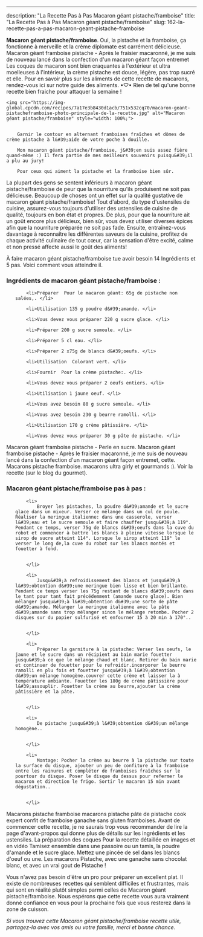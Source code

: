 ---
description: "La Recette Pas à Pas Macaron géant pistache/framboise"
title: "La Recette Pas à Pas Macaron géant pistache/framboise"
slug: 162-la-recette-pas-a-pas-macaron-geant-pistache-framboise

<p>
	<strong>Macaron géant pistache/framboise</strong>. 
	Oui, la pistache et la framboise, ça fonctionne à merveille et la crème diplomate est carrément délicieuse. Macaron géant framboise pistache - Après le fraisier macaronné, je me suis de nouveau lancé dans la confection d&#39;un macaron géant façon entremet Les coques de macaron sont bien craquantes à l&#39;extérieur et ultra moelleuses à l&#39;intérieur, la crème pistache est douce, légère, pas trop sucré et elle. Pour en savoir plus sur les aliments de cette recette de macarons, rendez-vous ici sur notre guide des aliments. •♡• Rien de tel qu&#39;une bonne recette bien fraiche pour attaquer la semaine !
</p>
<p>
	
	<img src="https://img-global.cpcdn.com/recipes/7a17e3b8430d1acb/751x532cq70/macaron-geant-pistacheframboise-photo-principale-de-la-recette.jpg" alt="Macaron géant pistache/framboise" style="width: 100%;">
	
	
		Garnir le contour en alternant framboises fraîches et dômes de crème pistache à l&#39;aide de votre poche à douille.
	
		Mon macaron géant pistache/framboise, j&#39;en suis assez fière quand-même :) Il fera partie de mes meilleurs souvenirs puisqu&#39;il a plu au jury!
	
		Pour ceux qui aiment la pistache et la framboise bien sûr.
	
</p>

La plupart des gens se sentent inférieurs à macaron géant pistache/framboise de peur que la nourriture qu'ils produisent ne soit pas délicieuse. Beaucoup de choses ont un effet sur la qualité gustative de macaron géant pistache/framboise! Tout d'abord, du type d'ustensiles de cuisine, assurez-vous toujours d'utiliser des ustensiles de cuisine de qualité, toujours en bon état et propres. De plus, pour que la nourriture ait un goût encore plus délicieux, bien sûr, vous devez utiliser diverses épices afin que la nourriture préparée ne soit pas fade. Ensuite, entraînez-vous davantage à reconnaître les différentes saveurs de la cuisine, profitez de chaque activité culinaire de tout cœur, car la sensation d'être excité, calme et non pressé affecte aussi le goût des aliments!

<!--inarticleads1-->

À faire macaron géant pistache/framboise tue avoir besoin 14 Ingrédients et 5 pas. Voici comment vous atteindre il.

<h3>Ingrédients de macaron géant pistache/framboise :</h3>

<ol>
	
		<li>Préparer  Pour le macaron géant: 65g de pistache non salées,. </li>
	
		<li>Utilisation 135 g poudre d&#39;amande. </li>
	
		<li>Vous devez vous préparer 220 g sucre glace. </li>
	
		<li>Préparer 200 g sucre semoule. </li>
	
		<li>Préparer 5 cl eau. </li>
	
		<li>Préparer 2 x75g de blancs d&#39;oeufs. </li>
	
		<li>Utilisation  Colorant vert. </li>
	
		<li>Fournir  Pour la crème pistache:. </li>
	
		<li>Vous devez vous préparer 2 oeufs entiers. </li>
	
		<li>Utilisation 1 jaune oeuf. </li>
	
		<li>Vous avez besoin 80 g sucre semoule. </li>
	
		<li>Vous avez besoin 230 g beurre ramolli. </li>
	
		<li>Utilisation 170 g crème pâtissière. </li>
	
		<li>Vous devez vous préparer 30 g pâte de pistache. </li>
	
</ol>

Macaron géant framboise pistache - Perle en sucre. Macaron géant framboise pistache - Après le fraisier macaronné, je me suis de nouveau lancé dans la confection d&#39;un macaron géant façon entremet, cette. Macarons pistache framboise. macarons ultra girly et gourmands :). Voir la recette (sur le blog du gourmet). 

<!--inarticleads2-->

<h3>Macaron géant pistache/framboise pas à pas :</h3>

<ol>
	
		<li>
			Broyer les pistaches, la poudre d&#39;amande et le sucre glace dans un mixeur. Verser ce mélange dans un cul de poule. Réaliser la meringue italienne: dans une casserole, verser l&#39;eau et le sucre semoule et faire chauffer jusqu&#39;à 119°. Pendant ce temps, verser 75g de blancs d&#39;oeufs dans la cuve du robot et commencer à battre les blancs à pleine vitesse lorsque le sirop de sucre atteint 114°. Lorsque le sirop atteint 119° le verser le long de,la cuve du robot sur les blancs montés et fouetter à fond.
			
			
		</li>
	
		<li>
			Jusqu&#39;à refroidissement des blancs et jusqu&#39;à l&#39;obtention d&#39;une meringue bien lisse et bien brillante. Pendant ce temps verser les 75g restant de blancs d&#39;oeufs dans le tant pour tant fait précédemment (amande sucre glace). Bien mélanger jusqu&#39;à l&#39;obtention d&#39;une sorte de pâte d&#39;amande. Mélanger la meringue italienne avec la pâte d&#39;amande sans trop mélanger sinon le mélange retombe. Pocher 2 disques sur du papier sulfurisé et enfourner 15 à 20 min à 170°..
			
			
		</li>
	
		<li>
			Préparer la garniture à la pistache: Verser les oeufs, le jaune et le sucre dans un récipient au bain marie fouetter jusqu&#39;à ce que le mélange chaud et blanc. Retirer du bain marie et continuer de fouetter pour le refroidir.incorporer le beurre ramolli en plu fois et fouetter jusqu&#39;à l&#39;obtention d&#39;un mélange homogène.couvrer cette crème et laisser la à température ambiante. Fouetter les 180g de crème pâtissière pour l&#39;assouplir. Fouetter la crème au beurre,ajouter la crème pâtissière et la pâte.
			
			
		</li>
	
		<li>
			De pistache jusqu&#39;à l&#39;obtention d&#39;un mélange homogène..
			
			
		</li>
	
		<li>
			Montage: Pocher la crème au beurre à la pistache sur toute la surface du disque, ajouter un peu de confiture à la framboise entre les rainures et compléter de framboises fraîches sur le pourtour du disque. Poser le disque du dessus pour refermer le macaron et direction le frigo. Sortir le macaron 15 min avant dégustation..
			
			
		</li>
	
</ol>

Macarons pistache framboise macarons pistache pâte de pistache cook expert confit de framboise ganache sans gluten framboises. Avant de commencer cette recette, je ne saurais trop vous recommander de lire la page d&#39;avant-propos qui donne plus de détails sur les ingrédients et les ustensiles. La préparation des coques Pour la recette détaillée en images et en vidéo Tamisez ensemble dans une passoire ou un tamis, la poudre d&#39;amande et le sucre glace. Mettez une pincée de sel dans les blancs d&#39;oeuf ou une. Les macarons Pistache, avec une ganache sans chocolat blanc, et avec un vrai gout de Pistache ! 

<!--inarticleads1-->

<p>
Vous n'avez pas besoin d'être un pro pour préparer un excellent plat. Il existe de nombreuses recettes qui semblent difficiles et frustrantes, mais qui sont en réalité plutôt simples parmi celles de Macaron géant pistache/framboise. Nous espérons que cette recette vous aura vraiment donné confiance en vous pour la prochaine fois que vous resterez dans la zone de cuisson.
</p>

<p>
<i>Si vous trouvez cette Macaron géant pistache/framboise recette utile, partagez-la avec vos amis ou votre famille, merci et bonne chance.</i>
</p>

